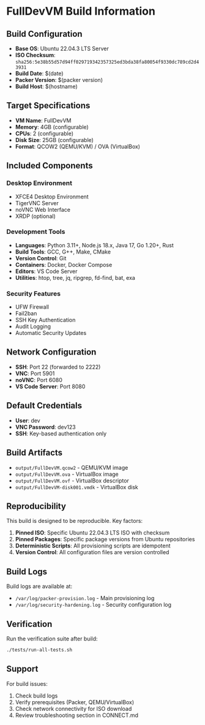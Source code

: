# FullDevVM Build Information

## Build Configuration

- **Base OS**: Ubuntu 22.04.3 LTS Server
- **ISO Checksum**: `sha256:5e38b55d57d94ff029719342357325ed3bda38fa80054f9330dc789cd2d43931`
- **Build Date**: $(date)
- **Packer Version**: $(packer version)
- **Build Host**: $(hostname)

## Target Specifications

- **VM Name**: FullDevVM
- **Memory**: 4GB (configurable)
- **CPUs**: 2 (configurable)
- **Disk Size**: 25GB (configurable)
- **Format**: QCOW2 (QEMU/KVM) / OVA (VirtualBox)

## Included Components

### Desktop Environment
- XFCE4 Desktop Environment
- TigerVNC Server
- noVNC Web Interface
- XRDP (optional)

### Development Tools
- **Languages**: Python 3.11+, Node.js 18.x, Java 17, Go 1.20+, Rust
- **Build Tools**: GCC, G++, Make, CMake
- **Version Control**: Git
- **Containers**: Docker, Docker Compose
- **Editors**: VS Code Server
- **Utilities**: htop, tree, jq, ripgrep, fd-find, bat, exa

### Security Features
- UFW Firewall
- Fail2ban
- SSH Key Authentication
- Audit Logging
- Automatic Security Updates

## Network Configuration

- **SSH**: Port 22 (forwarded to 2222)
- **VNC**: Port 5901
- **noVNC**: Port 6080
- **VS Code Server**: Port 8080

## Default Credentials

- **User**: dev
- **VNC Password**: dev123
- **SSH**: Key-based authentication only

## Build Artifacts

- `output/FullDevVM.qcow2` - QEMU/KVM image
- `output/FullDevVM.ova` - VirtualBox image
- `output/FullDevVM.ovf` - VirtualBox descriptor
- `output/FullDevVM-disk001.vmdk` - VirtualBox disk

## Reproducibility

This build is designed to be reproducible. Key factors:

1. **Pinned ISO**: Specific Ubuntu 22.04.3 LTS ISO with checksum
2. **Pinned Packages**: Specific package versions from Ubuntu repositories
3. **Deterministic Scripts**: All provisioning scripts are idempotent
4. **Version Control**: All configuration files are version controlled

## Build Logs

Build logs are available at:
- `/var/log/packer-provision.log` - Main provisioning log
- `/var/log/security-hardening.log` - Security configuration log

## Verification

Run the verification suite after build:
```bash
./tests/run-all-tests.sh
```

## Support

For build issues:
1. Check build logs
2. Verify prerequisites (Packer, QEMU/VirtualBox)
3. Check network connectivity for ISO download
4. Review troubleshooting section in CONNECT.md

